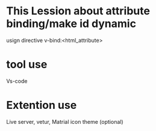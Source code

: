 # This Lession about attribute binding/make id dynamic
usign directive v-bind:<html_attribute>
# tool use

Vs-code

# Extention use 

Live server,
vetur,
Matrial icon theme (optional)
